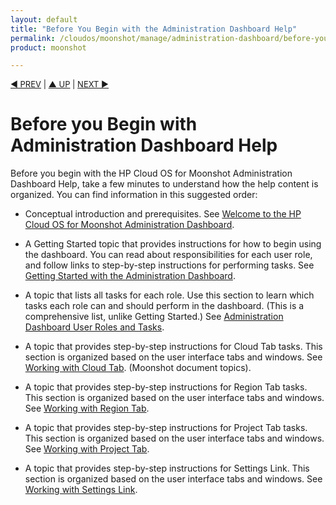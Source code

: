 ```yaml
---
layout: default
title: "Before You Begin with the Administration Dashboard Help"
permalink: /cloudos/moonshot/manage/administration-dashboard/before-you-begin/
product: moonshot

---
```




<script> 

function PageRefresh { 
onLoad="window.refresh"
}

PageRefresh();

</script>


<p style="font-size: small;"> <a href="/cloudos/moonshot/manage/administration-dashboard/">&#9664; PREV</a> | <a href="/cloudos/moonshot/manage/">&#9650; UP</a> | <a href="/cloudos/moonshot/manage/administration-dashboard/welcome/">NEXT &#9654;</a> </p>


# Before you Begin with Administration Dashboard Help #

Before you begin with the HP Cloud OS for Moonshot Administration Dashboard Help, take a few minutes to understand how the help content is organized. You can find information in this suggested order:

* Conceptual introduction and prerequisites. See [Welcome to the HP Cloud OS for Moonshot Administration Dashboard](/cloudos/moonshot/manage/administration-dashboard/welcome/).

* A Getting Started topic that provides instructions for how to begin using the dashboard. You can read about responsibilities for each user role, and follow links to step-by-step instructions for performing tasks. See [Getting Started with the Administration Dashboard](/cloudos/moonshot/manage/administration-dashboard/getting-started/).

* A topic that lists all tasks for each role. Use this section to learn which tasks each role can and should perform in the dashboard. (This is a comprehensive list, unlike Getting Started.) See [Administration Dashboard User Roles and Tasks](/cloudos/moonshot/manage/administration-dashboard/tasks-by-role/).


* A topic that provides step-by-step instructions for Cloud Tab tasks. This section is organized based on the user interface tabs and windows. See [Working with Cloud Tab](/cloudos/moonshot/manage/administration-dashboard/working-with-cloud-tab/). (Moonshot document topics).

* A topic that provides step-by-step instructions for Region Tab tasks. This section is organized based on the user interface tabs and windows. See [Working with Region Tab](/cloudos/moonshot/manage/administration-dashboard/working-with-region-tab/).

* A topic that provides step-by-step instructions for Project Tab tasks. This section is organized based on the user interface tabs and windows. See [Working with Project Tab](/cloudos/moonshot/manage/administration-dashboard/working-with-project-tab/).
 
* A topic that provides step-by-step instructions for Settings Link. This section is organized based on the user interface tabs and windows. See [Working with Settings Link](/cloudos/moonshot/manage/administration-dashboard/setting-tab/).

